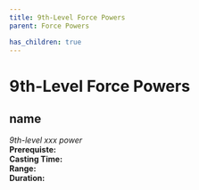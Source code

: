 ```yaml
---
title: 9th-Level Force Powers
parent: Force Powers

has_children: true
---
```

# 9th-Level Force Powers

## name	
*9th-level xxx power*
<br>**Prerequiste:** 
<br>**Casting Time:** 
<br>**Range:** 
<br>**Duration:** 
